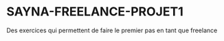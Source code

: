 # SAYNA-FREELANCE-PROJET1
Des exercices qui permettent de faire le premier pas en tant que freelance
